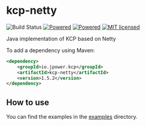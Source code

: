 # kcp-netty

![Build Status][1] [![Powered][3]][4] [![Powered][5]][6] [![MIT licensed][7]][8]

Java implementation of KCP based on Netty

To add a dependency using Maven:
```xml
<dependency>
    <groupId>io.jpower.kcp</groupId>
    <artifactId>kcp-netty</artifactId>
    <version>1.5.2</version>
</dependency>
```

## How to use
You can find the examples in the [examples][20] directory.

[1]: https://github.com/szhnet/kcp-netty/actions/workflows/build.yml/badge.svg
[3]: https://img.shields.io/badge/KCP-Powered-blue.svg
[4]: https://github.com/skywind3000/kcp
[5]: https://img.shields.io/badge/Netty-Powered-blue.svg
[6]: https://netty.io
[7]: https://img.shields.io/badge/license-MIT-yellow.svg
[8]: https://github.com/szhnet/kcp-netty/blob/master/LICENSE
[20]: https://github.com/szhnet/kcp-netty/tree/master/kcp-example/src/main/java/io/jpower/kcp/example
